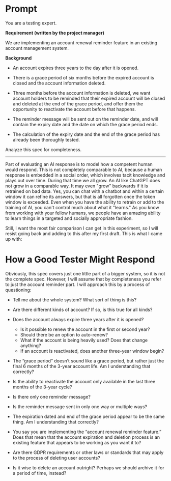 # Prompt

You are a testing expert.

**Requirement (written by the project manager)**

We are implementing an account renewal reminder feature in an existing account management system.

**Background**

- An account expires three years to the day after it is opened.

- There is a grace period of six months before the expired account is closed and the account information deleted.

- Three months before the account information is deleted, we want account holders to be reminded that their expired account will be closed and deleted at the end of the grace period, and offer them the opportunity to reactivate the account before that happens.

- The reminder message will be sent out on the reminder date, and will contain the expiry date and the date on which the grace period ends.

- The calculation of the expiry date and the end of the grace period has already been thoroughly tested.

Analyze this spec for completeness.

----

Part of evaluating an AI response is to model how a competent human would respond. This is not completely comparable to AI, because a human response is embedded in a social order, which involves tacit knowledge and plays out over time. During that time we all grow. An AI like ChatGPT does not grow in a comparable way. It may even "grow" backwards if it is retrained on bad data. Yes, you can chat with a chatbot and within a certain window it can refine its answers, but that is all forgotten once the token window is exceeded. Even when you have the ability to retrain or add to the training of AI, you can't control much about what it "learns." As you know from working with your fellow humans, we people have an amazing ability to learn things in a targeted and socially appropriate fashion.

Still, I want the most fair comparison I can get in this experiment, so I will resist going back and adding to this after my first draft. This is what I came up with:

# How a Good Tester Might Respond

Obviously, this spec covers just one little part of a bigger system, so it is not the complete spec. However, I will assume that by completeness you refer to just the account reminder part. I will approach this by a process of questioning:

- Tell me about the whole system? What sort of thing is this?

- Are there different kinds of account? If so, is this true for all kinds?

- Does the account always expire three years after it is opened?
  - Is it possible to renew the account in the first or second year?
  - Should there be an option to auto-renew?
  - What if the account is being heavily used? Does that change anything?
  - If an account is reactivated, does another three-year window begin?

- The “grace period” doesn’t sound like a grace period, but rather just the final 6 months of the 3-year account life. Am I understanding that correctly?

- Is the ability to reactivate the account only available in the last three months of the 3-year cycle?

- Is there only one reminder message?

- Is the reminder message sent in only one way or multiple ways?

- The expiration dated and end of the grace period appear to be the same thing. Am I understanding that correctly?

- You say you are implementing the “account renewal reminder feature.” Does that mean that the account expiration and deletion process is an existing feature that appears to be working as you want it to?

- Are there GDPR requirements or other laws or standards that may apply to the process of deleting user accounts?

- Is it wise to delete an account outright? Perhaps we should archive it for a period of time, instead?